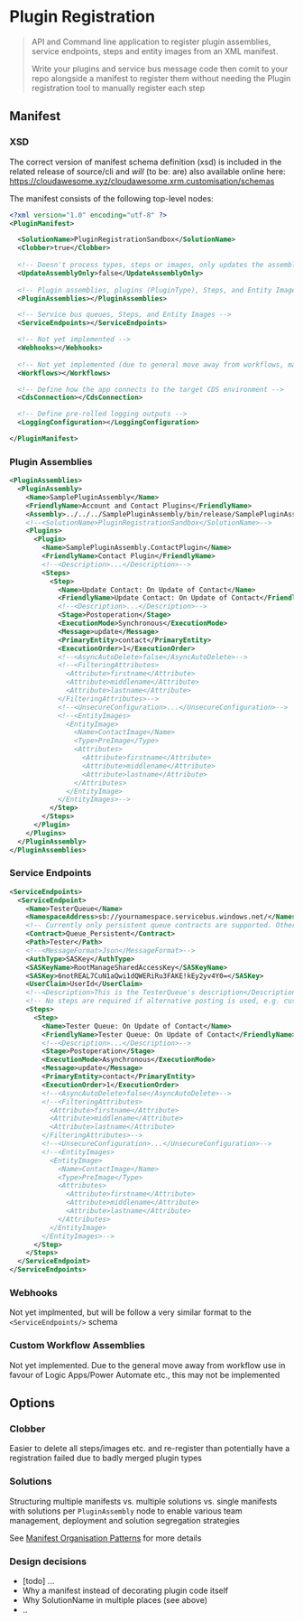 # Plugin Registration

> API and Command line application to register plugin assemblies, service endpoints, steps and entity images from an XML manifest. 
> 
> Write your plugins and service bus message code then comit to your repo alongside a manifest to register them without needing the Plugin registration tool to manually register each step

## Manifest

### XSD 

The correct version of manifest schema definition (xsd) is included in the related release of source/cli and *will* (to be: are) also available online here: https://cloudawesome.xyz/cloudawesome.xrm.customisation/schemas

The manifest consists of the following top-level nodes:

```xml
<?xml version="1.0" encoding="utf-8" ?>
<PluginManifest>

  <SolutionName>PluginRegistrationSandbox</SolutionName>
  <Clobber>true</Clobber>
  
  <!-- Doesn't process types, steps or images, only updates the assembly code -->
  <UpdateAssemblyOnly>false</UpdateAssemblyOnly>
  
  <!-- Plugin assemblies, plugins (PluginType), Steps, and Entity Images -->
  <PluginAssemblies></PluginAssemblies>

  <!-- Service bus queues, Steps, and Entity Images -->
  <ServiceEndpoints></ServiceEndpoints>

  <!-- Not yet implemented -->
  <Webhooks></Webhooks>
  
  <!-- Not yet implemented (due to general move away from workflows, may never be implemented) -->
  <Workflows></Workflows>

  <!-- Define how the app connects to the target CDS environment -->
  <CdsConnection></CdsConnection>

  <!-- Define pre-rolled logging outputs -->
  <LoggingConfiguration></LoggingConfiguration>

</PluginManifest>
```

### Plugin Assemblies

```xml
<PluginAssemblies>
  <PluginAssembly>
    <Name>SamplePluginAssembly</Name>
    <FriendlyName>Account and Contact Plugins</FriendlyName>
    <Assembly>../../../SamplePluginAssembly/bin/release/SamplePluginAssembly.dll</Assembly>
    <!--<SolutionName>PluginRegistrationSandbox</SolutionName>-->
    <Plugins>
      <Plugin>
        <Name>SamplePluginAssembly.ContactPlugin</Name>
        <FriendlyName>Contact Plugin</FriendlyName>
        <!--<Description>...</Description>-->
        <Steps>
          <Step>
            <Name>Update Contact: On Update of Contact</Name>
            <FriendlyName>Update Contact: On Update of Contact</FriendlyName>
            <!--<Description>...</Description>-->
            <Stage>Postoperation</Stage>
            <ExecutionMode>Synchronous</ExecutionMode>
            <Message>update</Message>
            <PrimaryEntity>contact</PrimaryEntity>
            <ExecutionOrder>1</ExecutionOrder>
            <!--<AsyncAutoDelete>false</AsyncAutoDelete>-->
            <!--<FilteringAttributes>
              <Attribute>firstname</Attribute>
              <Attribute>middlename</Attribute>
              <Attribute>lastname</Attribute>
            </FilteringAttributes>-->
            <!--<UnsecureConfiguration>...</UnsecureConfiguration>-->
            <!--<EntityImages>
              <EntityImage>
                <Name>ContactImage</Name>
                <Type>PreImage</Type>
                <Attributes>
                  <Attribute>firstname</Attribute>
                  <Attribute>middlename</Attribute>
                  <Attribute>lastname</Attribute>
                </Attributes>
              </EntityImage>
            </EntityImages>-->
          </Step>
        </Steps>
      </Plugin>
    </Plugins>
  </PluginAssembly>
</PluginAssemblies>
```

### Service Endpoints

```xml
<ServiceEndpoints>
  <ServiceEndpoint>
    <Name>TesterQueue</Name>
    <NamespaceAddress>sb://yournamespace.servicebus.windows.net/</NamespaceAddress>
    <!-- Currently only persistent queue contracts are supported. Other options such as EventHubs are not tested and may fail -->
    <Contract>Queue_Persistent</Contract> 
    <Path>Tester</Path>
    <!--<MessageFormat>Json</MessageFormat>-->
    <AuthType>SASKey</AuthType>
    <SASKeyName>RootManageSharedAccessKey</SASKeyName>
    <SASKey>6notREAL7CuN1aQwi1dQWERiRu3FAKE!kEy2yv4Y0=</SASKey>
    <UserClaim>UserId</UserClaim>
    <!--<Description>This is the TesterQueue's description</Description>-->
    <!-- No steps are required if alternative posting is used, e.g. custom plugin -->
    <Steps>
      <Step>
        <Name>Tester Queue: On Update of Contact</Name>
        <FriendlyName>Tester Queue: On Update of Contact</FriendlyName>
        <!--<Description>...</Description>-->
        <Stage>Postoperation</Stage>
        <ExecutionMode>Asynchronous</ExecutionMode>
        <Message>update</Message>
        <PrimaryEntity>contact</PrimaryEntity>
        <ExecutionOrder>1</ExecutionOrder>
        <!--<AsyncAutoDelete>false</AsyncAutoDelete>-->
        <!--<FilteringAttributes>
          <Attribute>firstname</Attribute>
          <Attribute>middlename</Attribute>
          <Attribute>lastname</Attribute>
        </FilteringAttributes>-->
        <!--<UnsecureConfiguration>...</UnsecureConfiguration>-->
        <!--<EntityImages>
          <EntityImage>
            <Name>ContactImage</Name>
            <Type>PreImage</Type>
            <Attributes>
              <Attribute>firstname</Attribute>
              <Attribute>middlename</Attribute>
              <Attribute>lastname</Attribute>
            </Attributes>
          </EntityImage>
        </EntityImages>-->
      </Step>
    </Steps>
  </ServiceEndpoint>
</ServiceEndpoints>
```

### Webhooks

Not yet implmented, but will be follow a very similar format to the `<ServiceEndpoints/>` schema

### Custom Workflow Assemblies

Not yet implemented. Due to the general move away from workflow use in favour of Logic Apps/Power Automate etc., this may not be implemented

## Options

### Clobber

Easier to delete all steps/images etc. and re-register than potentially have a registration failed due to badly merged plugin types

### Solutions

Structuring multiple manifests vs. multiple solutions vs. single manifests with solutions per `PluginAssembly` node to enable various team management, deployment and solution segregation strategies

See [Manifest Organisation Patterns](manifest-organisation-patterns.md) for more details

### Design decisions

- [todo] ...
- Why a manifest instead of decorating plugin code itself
- Why SolutionName in multiple places (see above) 
- ..